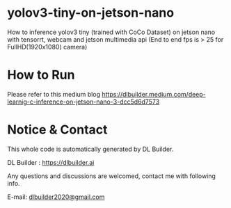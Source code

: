 # yolov3-tiny-on-jetson-nano
How to inference yolov3 tiny (trained with CoCo Dataset) on jetson nano with tensorrt, webcam and jetson multimedia api (End to end fps is > 25 for FullHD(1920x1080) camera)

# How to Run
Please refer to this medium blog <https://dlbuilder.medium.com/deep-learnig-c-inference-on-jetson-nano-3-dcc5d6d7573>

# Notice & Contact
This whole code is automatically generated by DL Builder.

DL Builder : <https://dlbuilder.ai>

Any questions and discussions are welcomed, contact me with following info.

E-mail: <dlbuilder2020@gmail.com>
